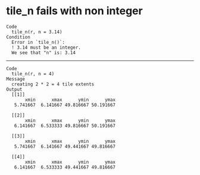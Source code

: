 # tile_n fails with non integer

    Code
      tile_n(r, n = 3.14)
    Condition
      Error in `tile_n()`:
      ! 3.14 must be an integer.
      We see that "n" is: 3.14

---

    Code
      tile_n(r, n = 4)
    Message
      creating 2 * 2 = 4 tile extents
    Output
      [[1]]
           xmin      xmax      ymin      ymax 
       5.741667  6.141667 49.816667 50.191667 
      
      [[2]]
           xmin      xmax      ymin      ymax 
       6.141667  6.533333 49.816667 50.191667 
      
      [[3]]
           xmin      xmax      ymin      ymax 
       5.741667  6.141667 49.441667 49.816667 
      
      [[4]]
           xmin      xmax      ymin      ymax 
       6.141667  6.533333 49.441667 49.816667 
      

